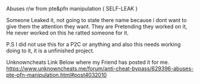 Abuses r/w from pte&pfn manipulation ( SELF-LEAK )

Someone Leaked it, not going to state there name because i dont want to give them the attention they want. They are Pretending they worked on it, He never worked on this he ratted someone for it.

P.S I did not use this for a P2C or anything and also this needs working doing to it, it is a unfinished project.

Unknowncheats Link Below where my Friend has posted it for me.
https://www.unknowncheats.me/forum/anti-cheat-bypass/629396-abuses-pte-pfn-manipulation.html#post4032010
